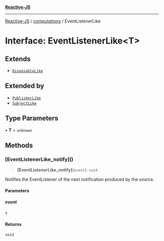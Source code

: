 [**Reactive-JS**](../../README.md)

***

[Reactive-JS](../../README.md) / [computations](../README.md) / EventListenerLike

# Interface: EventListenerLike\<T\>

## Extends

- [`DisposableLike`](../../utils/interfaces/DisposableLike.md)

## Extended by

- [`PublisherLike`](PublisherLike.md)
- [`SubjectLike`](SubjectLike.md)

## Type Parameters

• **T** = `unknown`

## Methods

### \[EventListenerLike\_notify\]()

> **\[EventListenerLike\_notify\]**(`event`): `void`

Notifies the EventListener of the next notification produced by the source.

#### Parameters

##### event

`T`

#### Returns

`void`
